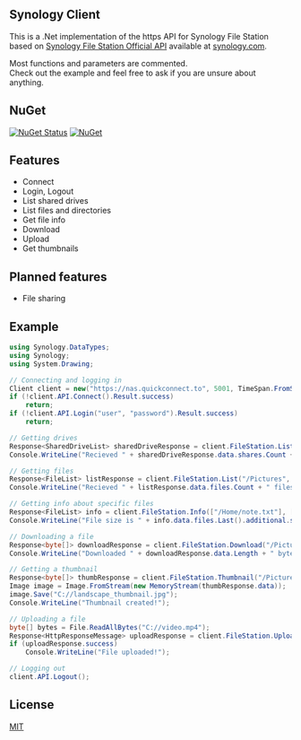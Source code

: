 ﻿## Synology Client
This is a .Net implementation of the https API for Synology File Station based on [Synology File Station Official API](https://global.synologydownload.com/download/Document/Software/DeveloperGuide/Package/FileStation/All/enu/Synology_File_Station_API_Guide.pdf) available at [synology.com](https://www.synology.com).

Most functions and parameters are commented. \
Check out the example and feel free to ask if you are unsure about anything. 

## NuGet
[![NuGet Status](https://img.shields.io/nuget/v/SynologyClient.svg?style=flat)](https://www.nuget.org/packages/SynologyClient/) [![NuGet](https://img.shields.io/nuget/dt/SynologyClient.svg)](https://www.nuget.org/packages/SynologyClient)

## Features
- Connect
- Login, Logout
- List shared drives
- List files and directories
- Get file info
- Download
- Upload
- Get thumbnails

## Planned features
- File sharing

## Example
```cs
using Synology.DataTypes;
using Synology;
using System.Drawing;

// Connecting and logging in
Client client = new("https://nas.quickconnect.to", 5001, TimeSpan.FromSeconds(10));
if (!client.API.Connect().Result.success)
    return;
if (!client.API.Login("user", "password").Result.success)
    return;

// Getting drives
Response<SharedDriveList> sharedDriveResponse = client.FileStation.ListSharedDrives([]).Result;
Console.WriteLine("Recieved " + sharedDriveResponse.data.shares.Count + " shared drives");

// Getting files
Response<FileList> listResponse = client.FileStation.List("/Pictures", []).Result;
Console.WriteLine("Recieved " + listResponse.data.files.Count + " files");

// Getting info about specific files
Response<FileList> info = client.FileStation.Info(["/Home/note.txt"], [ ListAdditionalParameters.size ]).Result;
Console.WriteLine("File size is " + info.data.files.Last().additional.size);

// Downloading a file
Response<byte[]> downloadResponse = client.FileStation.Download("/Pictures/picture.png").Result;
Console.WriteLine("Downloaded " + downloadResponse.data.Length + " bytes");

// Getting a thumbnail
Response<byte[]> thumbResponse = client.FileStation.Thumbnail("/Pictures/landscape.jpg").Result;
Image image = Image.FromStream(new MemoryStream(thumbResponse.data));
image.Save("C://landscape_thumbnail.jpg");
Console.WriteLine("Thumbnail created!");

// Uploading a file
byte[] bytes = File.ReadAllBytes("C://video.mp4");
Response<HttpResponseMessage> uploadResponse = client.FileStation.Upload("/Pictures", "video.mp4", bytes).Result;
if (uploadResponse.success)
    Console.WriteLine("File uploaded!");

// Logging out
client.API.Logout();
```

## License
[MIT](LICENSE)
